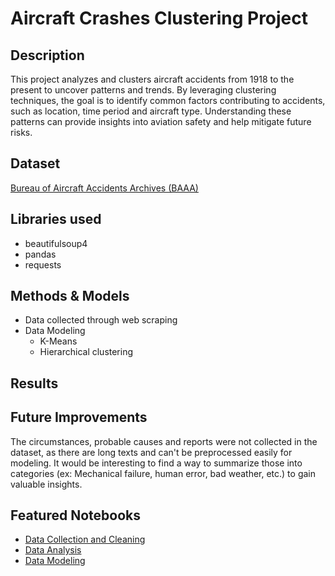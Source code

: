 # Aircraft Crashes Clustering Project

## Description

This project analyzes and clusters aircraft accidents from 1918 to the present to uncover patterns and trends. By leveraging clustering techniques, the goal is to identify common factors contributing to accidents, such as location, time period and aircraft type. Understanding these patterns can provide insights into aviation safety and help mitigate future risks.

## Dataset

[Bureau of Aircraft Accidents Archives (BAAA)](https://www.baaa-acro.com/)

## Libraries used

- beautifulsoup4
- pandas
- requests

## Methods & Models

- Data collected through web scraping
- Data Modeling
  - K-Means
  - Hierarchical clustering

## Results

## Future Improvements

The circumstances, probable causes and reports were not collected in the dataset, as there are long texts and can't be preprocessed easily for modeling. It would be interesting to find a way to summarize those into categories (ex: Mechanical failure, human error, bad weather, etc.) to gain valuable insights.

## Featured Notebooks

- [Data Collection and Cleaning](data_collection_and_cleaning.ipynb)
- [Data Analysis](data_analysis.ipynb)
- [Data Modeling](data_modeling.ipynb)
